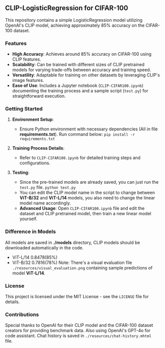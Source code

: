 ## CLIP-LogisticRegression for CIFAR-100

This repository contains a simple LogisticRegression model utilizing OpenAI's CLIP model, achieving approximately 85% accuracy on the CIFAR-100 dataset.

### Features

- **High Accuracy**: Achieves around 85% accuracy on CIFAR-100 using CLIP features.
- **Scalability**: Can be trained with different sizes of CLIP pretrained models for varying trade-offs between accuracy and training speed.
- **Versatility**: Adaptable for training on other datasets by leveraging CLIP's image features.
- **Ease of Use**: Includes a Jupyter notebook (`CLIP-CIFAR100.ipynb`) documenting the training process and a sample script (`test.py`) for straightforward execution.

### Getting Started

1. **Environment Setup**:
   - Ensure Python environment with necessary dependencies (All in file **requirements.txt**).
   Run command below:
       ```pip install -r requirements.txt```
2. **Training Process Details**:
   - Refer to `CLIP-CIFAR100.ipynb` for detailed training steps and configurations.

3. **Testing**:
   - Since the pre-trained models are already saved, you can just run the `test.py` file.
        ```python test.py``` 
   - You can edit the CLIP model name in the script to change between **ViT-B/32** and **ViT-L/14** models, you also need to change the linear model name accordingly.
   - **Advanced Usage**: Open `CLIP-CIFAR100.ipynb` file and edit the dataset and CLIP pretrained model, then train a new linear model yourself.

### Difference in Models
   All models are saved in **./models** directory, CLIP models should be downloaded automatically in the code.
   - ViT-L/14  0.8478(85%) 
   - ViT-B/32  0.7816(78%)
   Note: There's a visual evaluation file `./resources/visual_evaluation.png` containing sample predictions of model **ViT-L/14**.
### License

This project is licensed under the MIT License - see the `LICENSE` file for details.

### Contributions

Special thanks to OpenAI for their CLIP model and the CIFAR-100 dataset creators for providing benchmark data. Also using OpenAI's GPT-4o for code assistant. Chat history is saved in `./resources/chat-history.mhtml` file.